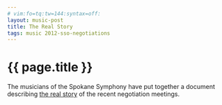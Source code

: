 ```yaml
---
# vim:fo=tq:tw=144:syntax=off:
layout: music-post
title: The Real Story
tags: music 2012-sso-negotiations
---
```


{{ page.title }}
================

The musicians of the Spokane Symphony have put together a document describing [the real
story](/resources/SSO-negotiations-real-story.pdf) of the recent negotiation meetings.
